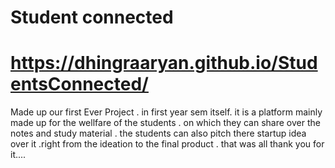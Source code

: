# Student connected
# https://dhingraaryan.github.io/StudentsConnected/
Made up our first Ever Project . in first year sem itself.
it is a platform mainly made up for the wellfare of the students . on which they can share over the notes and study material . the students can also pitch there startup idea over it .right from the ideation to the final product . 
that was all thank you for it....
